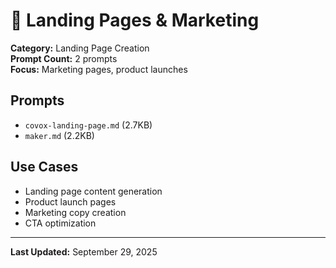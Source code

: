 # 🚀 Landing Pages & Marketing

**Category:** Landing Page Creation  
**Prompt Count:** 2 prompts  
**Focus:** Marketing pages, product launches

## Prompts

- `covox-landing-page.md` (2.7KB)
- `maker.md` (2.2KB)

## Use Cases

- Landing page content generation
- Product launch pages
- Marketing copy creation
- CTA optimization

---

**Last Updated:** September 29, 2025
